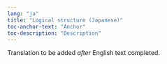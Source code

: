 ```yaml
---
lang: "ja"
title: "Logical structure (Japanese)"
toc-anchor-text: "Anchor"
toc-description: "Description"
---
```

Translation to be added _after_ English text completed.
